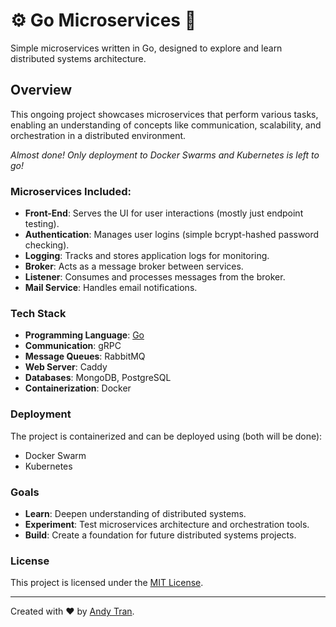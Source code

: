 # ⚙️ Go Microservices 🦫

Simple microservices written in Go, designed to explore and learn distributed systems architecture.

## Overview

This ongoing project showcases microservices that perform various tasks, enabling an understanding of concepts like communication, scalability, and orchestration in a distributed environment.

_Almost done! Only deployment to Docker Swarms and Kubernetes is left to go!_

### Microservices Included:
- **Front-End**: Serves the UI for user interactions (mostly just endpoint testing).
- **Authentication**: Manages user logins (simple bcrypt-hashed password checking).
- **Logging**: Tracks and stores application logs for monitoring.
- **Broker**: Acts as a message broker between services.
- **Listener**: Consumes and processes messages from the broker.
- **Mail Service**: Handles email notifications.

### Tech Stack
- **Programming Language**: [Go](https://golang.org/)
- **Communication**: gRPC
- **Message Queues**: RabbitMQ
- **Web Server**: Caddy
- **Databases**: MongoDB, PostgreSQL
- **Containerization**: Docker

### Deployment
The project is containerized and can be deployed using (both will be done):
- Docker Swarm
- Kubernetes

### Goals

- **Learn**: Deepen understanding of distributed systems.
- **Experiment**: Test microservices architecture and orchestration tools.
- **Build**: Create a foundation for future distributed systems projects.

### License

This project is licensed under the [MIT License](LICENSE).

---

Created with ❤️ by [Andy Tran](https://github.com/andynapoleon).

